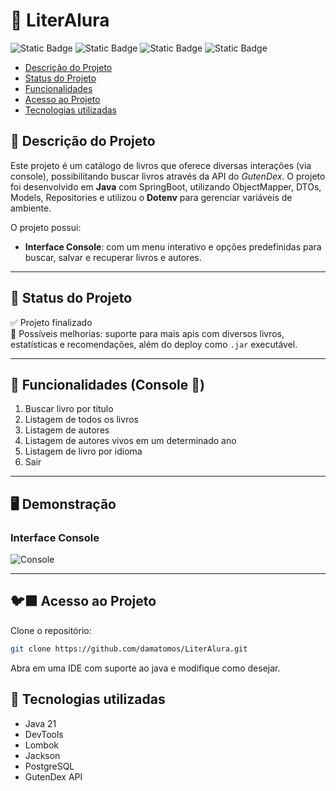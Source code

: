 # 📖 LiterAlura
![Static Badge](https://img.shields.io/badge/java-v21-blue)
![Static Badge](https://img.shields.io/badge/gson-lts-blue)
![Static Badge](https://img.shields.io/badge/java-dotenv-gree)
![Static Badge](https://img.shields.io/badge/GutenDex-blue)

* [Descrição do Projeto](#descrição-do-projeto)
* [Status do Projeto](#status-do-Projeto)
* [Funcionalidades](#funcionalidades)
* [Acesso ao Projeto](#acesso-ao-projeto)
* [Tecnologias utilizadas](#tecnologias-utilizadas)

## 📌 Descrição do Projeto
Este projeto é um catálogo de livros que oferece diversas interações (via console), 
possibilitando buscar livros através da API do *GutenDex*. 
O projeto foi desenvolvido em **Java** com SpringBoot, utilizando ObjectMapper, DTOs, Models, Repositories e utilizou o **Dotenv** para gerenciar variáveis de ambiente.

O projeto possui:
- **Interface Console**: com um menu interativo e opções predefinidas para buscar, salvar e recuperar livros e autores.
---
## 🚧 Status do Projeto
✅ Projeto finalizado  
📌 Possíveis melhorias: suporte para mais apis com diversos livros, estatísticas e recomendações, além do deploy como `.jar` executável.

---
## 🧩 Funcionalidades (Console 🔳)
1) Buscar livro por título
2) Listagem de todos os livros
3) Listagem de autores
4) Listagem de autores vivos em um determinado ano
5) Listagem de livro por idioma
6) Sair

---
## 🖥️ Demonstração

### Interface Console
![Console](./src/resources/console.gif)

---
## 🐦‍⬛ Acesso ao Projeto
 Clone o repositório:

```bash
git clone https://github.com/damatomos/LiterAlura.git
```
Abra em uma IDE com suporte ao java e modifique como desejar.

## 🩻 Tecnologias utilizadas
* Java 21
* DevTools
* Lombok
* Jackson
* PostgreSQL
* GutenDex API
